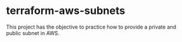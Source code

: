 # terraform-aws-subnets
This project has the objective to practice how to provide a private and public subnet in AWS.
